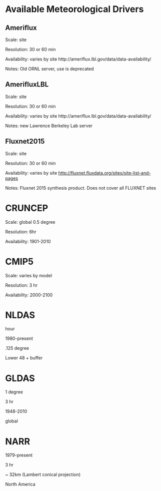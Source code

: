 # Available Meteorological Drivers

## Ameriflux

Scale: site

Resolution: 30 or 60 min

Availability: varies by site http:\/\/ameriflux.lbl.gov\/data\/data-availability\/

Notes: Old ORNL server, use is deprecated

## AmerifluxLBL

Scale: site

Resolution: 30 or 60 min

Availability: varies by site http:\/\/ameriflux.lbl.gov\/data\/data-availability\/

Notes: new Lawrence Berkeley Lab server

## Fluxnet2015

Scale: site

Resolution: 30 or 60 min

Availability: varies by site [http:\/\/fluxnet.fluxdata.org\/sites\/site-list-and-pages](http://fluxnet.fluxdata.org/sites/site-list-and-pages/)

Notes: Fluxnet 2015 synthesis product. Does not cover all FLUXNET sites

# CRUNCEP

Scale: global 0.5 degree

Resolution: 6hr

Availability: 1901-2010



# CMIP5

Scale: varies by model

Resolution: 3 hr

Availability: 2000-2100



# NLDAS

hour

1980-present

.125 degree

Lower 48 + buffer

# GLDAS

1 degree

3 hr

1948-2010

global

# NARR

1979-present

3 hr

~ 32km \(Lambert conical projection\)

North America



